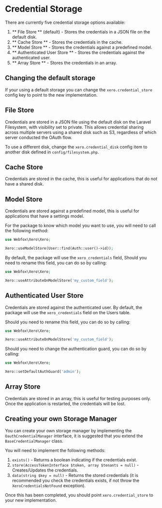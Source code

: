 # Credential Storage

There are currently five credential storage options available:

1. ** File Store ** (default) - Stores the credentials in a JSON file on the default disk.
2. ** Cache Store ** - Stores the credentials in the cache.
3. ** Model Store ** - Stores the credentials against a predefined model.
4. ** Authenticated User Store ** - Stores the credentials against the authenticated user.
5. ** Array Store ** - Stores the credentials in an array.

## Changing the default storage

If your using a default storage you can change the `xero.credential_store` config key to point to the new implementation.

## File Store
Credentials are stored in a JSON file using the default disk on the Laravel Filesystem, with visibility set to private. This allows credential sharing across multiple servers using a shared disk such as S3, regardless of which server conducted the OAuth flow.

To use a different disk, change the `xero.credential_disk` config item to another disk defined in `config/filesystem.php`.

## Cache Store

Credentials are stored in the cache, this is useful for applications that do not have a shared disk.

## Model Store

Credentials are stored against a predefined model, this is useful for applications that have a settings model.

For the package to know which model you want to use, you will need to call the following method:

```php
use Webfox\Xero\Xero;

Xero::useModelStore(User::find(Auth::user()->id));
```

By default, the package will use the `xero_credentials` field, Should you need to rename this field, you can do so by calling:

```php
use Webfox\Xero\Xero;

Xero::useAttributeOnModelStore('my_custom_field');
```

## Authenticated User Store

Credentials are stored against the authenticated user. By default, the package will use the `xero_credentials` field on the Users table. 

Should you need to rename this field, you can do so by calling: 

```php
use Webfox\Xero\Xero;

Xero::useAttributeOnModelStore('my_custom_field');
```

Should you need to change the authentication guard, you can do so by calling:
```php
use Webfox\Xero\Xero;

Xero::setDefaultAuthGuard('admin');
```

## Array Store

Credentials are stored in an array, this is useful for testing purposes only. Once the application is restarted, the credentials will be lost.

## Creating your own Storage Manager

You can create your own storage manager by implementing the `OauthCredentialManager` interface, it is suggested that you extend the `BaseCredentialManager` class.

You will need to implement the following methods:

1. `exists()` - Returns a boolean indicating if the credentials exist.
2. `store(AccessTokenInterface $token, array $tenants = null)` - Creates/Updates the credentials.
3. `data(string $key = null)` - Returns the stored credentials (it is recommended you check the credentials exists, if not throw the `XeroCredentialsNotFound` exception).

Once this has been completed, you should point `xero.credential_store` to your new implementation.